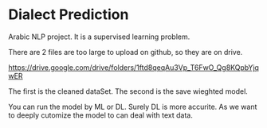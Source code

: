 # Dialect Prediction
Arabic NLP project. 
It is a supervised learning problem.

There are 2 files are too large to upload on github, so they are on drive.

https://drive.google.com/drive/folders/1ftd8qeqAu3Vp_T6FwO_Qg8KQpbYjqwER

The first is the cleaned dataSet. 
The second is the save wieghted model.

You can run the model by ML or DL. 
Surely DL is more accurite. 
As we want to deeply cutomize the model to can deal with text data.

